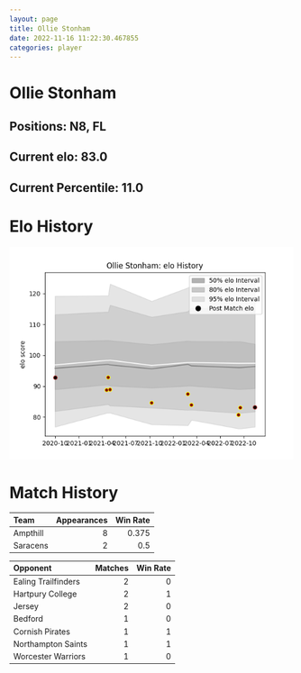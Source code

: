 ```yaml
---  
layout: page  
title: Ollie Stonham  
date: 2022-11-16 11:22:30.467855  
categories: player  
---
```

# Ollie Stonham

## Positions: N8, FL

## Current elo: 83.0

## Current Percentile: 11.0

# Elo History


![elo history](history_OllieStonham.png)
# Match History


| Team     |   Appearances |   Win Rate |
|:---------|--------------:|-----------:|
| Ampthill |             8 |      0.375 |
| Saracens |             2 |      0.5   |

| Opponent            |   Matches |   Win Rate |
|:--------------------|----------:|-----------:|
| Ealing Trailfinders |         2 |          0 |
| Hartpury College    |         2 |          1 |
| Jersey              |         2 |          0 |
| Bedford             |         1 |          0 |
| Cornish Pirates     |         1 |          1 |
| Northampton Saints  |         1 |          1 |
| Worcester Warriors  |         1 |          0 |